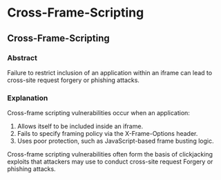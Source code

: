 # Cross-Frame-Scripting

## Cross-Frame-Scripting
### Abstract
Failure to restrict inclusion of an application within an iframe can lead to cross-site request forgery or phishing attacks.
### Explanation
Cross-frame scripting vulnerabilities occur when an application:

1. Allows itself to be included inside an iframe.
2. Fails to specify framing policy via the X-Frame-Options header.
3. Uses poor protection, such as JavaScript-based frame busting logic.

Cross-frame scripting vulnerabilities often form the basis of clickjacking exploits that attackers may use to conduct cross-site request Forgery or phishing attacks.
